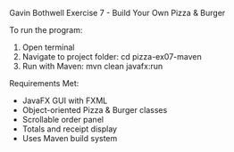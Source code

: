 Gavin Bothwell
Exercise 7 - Build Your Own Pizza & Burger

To run the program:

1. Open terminal
2. Navigate to project folder:
   cd pizza-ex07-maven
3. Run with Maven:
   mvn clean javafx:run

Requirements Met:
- JavaFX GUI with FXML
- Object-oriented Pizza & Burger classes
- Scrollable order panel
- Totals and receipt display
- Uses Maven build system
